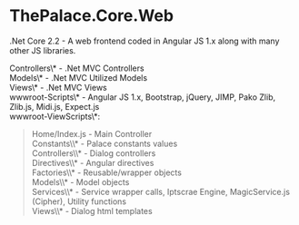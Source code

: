 # ThePalace.Core.Web
.Net Core 2.2 - A web frontend coded in Angular JS 1.x along with many other JS libraries.

Controllers\\* - .Net MVC Controllers
<br />
Models\\* - .Net MVC Utilized Models
<br />
Views\\* - .Net MVC Views
<br />
wwwroot-Scripts\\* - Angular JS 1.x, Bootstrap, jQuery, JIMP, Pako Zlib, Zlib.js, Midi.js, Expect.js
<br />
wwwroot-ViewScripts\\*:
<br />
<BLOCKQUOTE>
  Home/Index.js - Main Controller
<br />
  Constants\\* - Palace constants values
<br />
  Controllers\\* - Dialog controllers
<br />
  Directives\\* - Angular directives
<br />
  Factories\\* - Reusable/wrapper objects
<br />
  Models\\* - Model objects
<br />
  Services\\* - Service wrapper calls, Iptscrae Engine, MagicService.js (Cipher), Utility functions
<br />
  Views\\* - Dialog html templates
</BLOCKQUOTE>
